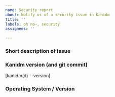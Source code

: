 ```yaml
---
name: Security report
about: Notify us of a security issue in Kanidm
title: ''
labels: oh no~, security
assignees: ''

---
```


<!-- 

Please see the security policy in SECURITY.md, located in the root of the repository.

Thank you!

-->

### Short description of issue

### Kanidm version (and git commit)

[kanidm(d) --version]

### Operating System / Version

<!-- On Unix please post the output of "uname -a" -->
